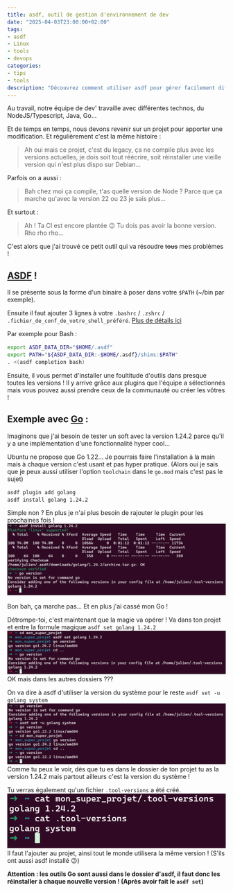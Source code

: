 ```yaml
---
title: asdf, outil de gestion d'environnement de dev
date: "2025-04-03T23:00:00+02:00"
tags:
- asdf
- Linux
- tools
- devops
categories:
- tips
- tools
description: "Découvrez comment utiliser asdf pour gérer facilement différentes versions d'outils de développement et simplifier votre workflow."
---
```

Au travail, notre équipe de dev' travaille avec différentes technos, du NodeJS/Typescript, Java, Go...

Et de temps en temps, nous devons revenir sur un projet pour apporter une modification.
Et régulièrement c'est la même histoire :
> Ah oui mais ce projet, c'est du legacy, ça ne compile plus avec les versions actuelles, je dois soit tout réécrire, soit réinstaller une vieille version qui n'est plus dispo sur Debian...

Parfois on a aussi :
> Bah chez moi ça compile, t'as quelle version de Node ? Parce que ça marche qu'avec la version 22 ou 23 je sais plus...

Et surtout :
> Ah ! Ta CI est encore plantée 😉 Tu dois pas avoir la bonne version. Rho rho rho...

C'est alors que j'ai trouvé ce petit outil qui va résoudre ~~tous~~ mes problèmes !

## [ASDF](https://asdf-vm.com/) !

Il se présente sous la forme d'un binaire à poser dans votre `$PATH` (~/bin par exemple).

Ensuite il faut ajouter 3 lignes à votre `.bashrc` / `.zshrc` / `.fichier_de_conf_de_votre_shell_préféré`.
[Plus de détails ici](https://asdf-vm.com/guide/getting-started.html)

Par exemple pour Bash :
```bash
export ASDF_DATA_DIR="$HOME/.asdf"
export PATH="${ASDF_DATA_DIR:-$HOME/.asdf}/shims:$PATH"
. <(asdf completion bash)
```

Ensuite, il vous permet d'installer une foultitude d'outils dans presque toutes les versions !
Il y arrive grâce aux plugins que l'équipe a sélectionnés mais vous pouvez aussi prendre ceux de la communauté ou créer les vôtres !

## Exemple avec [Go](https://go.dev/) :

Imaginons que j'ai besoin de tester un soft avec la version 1.24.2 parce qu'il y a une implémentation d'une fonctionnalité hyper cool...

Ubuntu ne propose que Go 1.22... Je pourrais faire l'installation à la main mais à chaque version c'est usant et pas hyper pratique.
(Alors oui je sais que je peux aussi utiliser l'option `toolchain` dans le `go.mod` mais c'est pas le sujet)

```bash
asdf plugin add golang
asdf install golang 1.24.2
```

Simple non ? En plus je n'ai plus besoin de rajouter le plugin pour les prochaines fois !
![go version](install_go_1.png)

Bon bah, ça marche pas... Et en plus j'ai cassé mon Go ! 

Détrompe-toi, c'est maintenant que la magie va opérer !
Va dans ton projet et entre la formule magique ```asdf set golang 1.24.2``` ![asdf set golang 1.24.2](install_go_2.png)
OK mais dans les autres dossiers ???

On va dire à asdf d'utiliser la version du système pour le reste ```asdf set -u golang system``` ![asdf set -u](install_go_3.png)
Comme tu peux le voir, dès que tu es dans le dossier de ton projet tu as la version 1.24.2 mais partout ailleurs c'est la version du système !

Tu verras également qu'un fichier ```.tool-versions``` a été créé.
![.tool-versions](tool-versions.png)
Il faut l'ajouter au projet, ainsi tout le monde utilisera la même version ! (S'ils ont aussi asdf installé 😉)

**Attention : les outils Go sont aussi dans le dossier d'asdf, il faut donc les réinstaller à chaque nouvelle version ! (Après avoir fait le `asdf set`)**